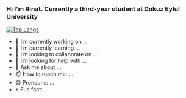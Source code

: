 ### Hi I'm Rinat. Currently a third-year student at Dokuz Eylul University

[![Top Langs](https://github-readme-stats.vercel.app/api/top-langs/?username=Rinat-Zhulfayev&layout=compact&theme=highcontrast)](https://github.com/anuraghazra/github-readme-stats)

- 🔭 I’m currently working on ...
- 🌱 I’m currently learning ...
- 👯 I’m looking to collaborate on ...
- 🤔 I’m looking for help with ...
- 💬 Ask me about ...
- 📫 How to reach me: ...
- 😄 Pronouns: ...
- ⚡ Fun fact: ...
